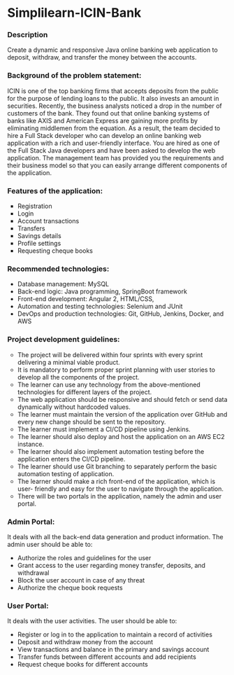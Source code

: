 # Simplilearn-ICIN-Bank

<h3>Description</h3>

Create a dynamic and responsive Java online banking web application to deposit, withdraw, and transfer the money between the accounts.

<h3>Background of the problem statement:</h3>
ICIN is one of the top banking firms that accepts deposits from the public for the purpose of lending loans to the public. It also invests an amount in securities.
Recently, the business analysts noticed a drop in the number of customers of the bank. They found out that online banking systems of banks like AXIS and American Express are gaining more profits by eliminating middlemen from the equation. As a result, the team decided to hire a Full Stack developer who can develop an online banking web application with a rich and user-friendly interface.
You are hired as one of the Full Stack Java developers and have been asked to develop the web application. The management team has provided you the requirements and their business model so that you can easily arrange different components of the application.

<h3>Features of the application:</h3>
<ul type='square'>
<li>Registration</li>
<li>Login</li>
<li>Account transactions</li>
<li>Transfers</li>
<li>Savings details</li>
<li>Profile settings</li>
<li>Requesting cheque books</li>
  </ul>
  
<h3>Recommended technologies:</h3>
<ul>
<li>Database management: MySQL</li>
<li>Back-end logic: Java programming, SpringBoot framework</li>
<li>Front-end development: Angular 2, HTML/CSS,</li>
<li>Automation and testing technologies: Selenium and JUnit</li>
<li>DevOps and production technologies: Git, GitHub, Jenkins, Docker, and AWS</li>
  </ul>
  
<h3>Project development guidelines:</h3>
<ul type='circle'>
<li>The project will be delivered within four sprints with every sprint delivering a minimal viable product.</li>
<li>It is mandatory to perform proper sprint planning with user stories to develop all the components of the project.</li>
<li>The learner can use any technology from the above-mentioned technologies for different layers of the project.</li>
<li>The web application should be responsive and should fetch or send data dynamically without hardcoded values.</li>
<li>The learner must maintain the version of the application over GitHub and every new change should be sent to the repository.</li>
<li>The learner must implement a CI/CD pipeline using Jenkins.</li>
<li>The learner should also deploy and host the application on an AWS EC2 instance.</li>
<li>The learner should also implement automation testing before the application enters the CI/CD pipeline.</li>
<li>The learner should use Git branching to separately perform the basic automation testing of application.</li>
<li>The learner should make a rich front-end of the application, which is user- friendly and easy for the user to navigate through the application.</li>
<li>There will be two portals in the application, namely the admin and user portal. </li>
  </ul>
  
<h3>Admin Portal:</h3>
It deals with all the back-end data generation and product information. The admin user should be able to:
<ul>
<li>Authorize the roles and guidelines for the user</li>
<li>Grant access to the user regarding money transfer, deposits, and withdrawal</li>
<li>Block the user account in case of any threat</li>
<li>Authorize the cheque book requests</li>
</ul>

<h3>User Portal:</h3>
It deals with the user activities. The user should be able to:
<ul>
<li>Register or log in to the application to maintain a record of activities</li>
<li>Deposit and withdraw money from the account</li>
<li>View transactions and balance in the primary and savings account</li>
<li>Transfer funds between different accounts and add recipients</li>
<li>Request cheque books for different accounts</li>
</ul>
